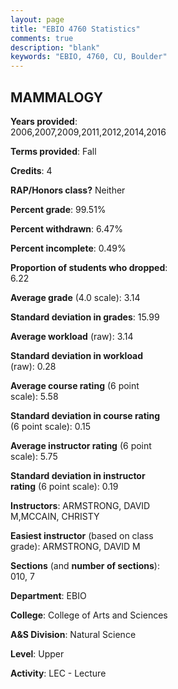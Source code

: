 ```yaml
---
layout: page
title: "EBIO 4760 Statistics"
comments: true
description: "blank"
keywords: "EBIO, 4760, CU, Boulder"
--- 
```

<head>
<script src="https://ajax.googleapis.com/ajax/libs/jquery/2.1.3/jquery.min.js"></script>
<script src="https://dl.dropboxusercontent.com/s/pc42nxpaw1ea4o9/highcharts.js?dl=0"></script>
<!-- <script src="../assets/js/highcharts.js"></script> -->
<style type="text/css">@font-face {
	font-family: "Bebas Neue";
	src: url(https://www.filehosting.org/file/details/544349/BebasNeue%20Regular.otf) format("opentype");
	}
	h1.Bebas { 
		font-family: "Bebas Neue", Verdana, Tahoma;
	}
</style>
</head>
<body>
	<div id="container" style="float: right; width: 45%; height: 88%; margin-left: 2.5%; margin-right: 2.5%;"></div>
	<script language="JavaScript">
		$(document).ready(function() {
		var chart = {type: 'column'};
		var title = {text: 'Grade Distribution'};
		var xAxis = {categories: ['A','B','C','D','F'],crosshair: true};
		var yAxis = {min: 0,title: {text: 'Percentage'}};
		var tooltip = {headerFormat: '<center><b><span style="font-size:20px">{point.key}</span></b></center>',
		               pointFormat: '<td style="padding:0"><b>{point.y:.1f}%</b></td>',
		               footerFormat: '</table>',shared: true,useHTML: true};
		var plotOptions = {column: {pointPadding: 0.0,borderWidth: 0}};  
		var credits = {enabled: false};var series= [{name: 'Percent',data: [41.03,36.92,19.49,1.03,1.54,]}];
		var json = {};
		json.chart = chart;
		json.title = title;
		json.tooltip = tooltip;
		json.xAxis = xAxis;
		json.yAxis = yAxis;  
		json.series = series;
		json.plotOptions = plotOptions;  
		json.credits = credits;
		$('#container').highcharts(json);
	});
	</script>
</body>
			   
## MAMMALOGY

**Years provided**: 2006,2007,2009,2011,2012,2014,2016

**Terms provided**: Fall

**Credits**: 4

**RAP/Honors class?** Neither

**Percent grade**: 99.51%

**Percent withdrawn**: 6.47%

**Percent incomplete**: 0.49%

**Proportion of students who dropped**: 6.22

**Average grade** (4.0 scale): 3.14

**Standard deviation in grades**: 15.99

**Average workload** (raw): 3.14

**Standard deviation in workload** (raw): 0.28

**Average course rating** (6 point scale): 5.58

**Standard deviation in course rating** (6 point scale): 0.15

**Average instructor rating** (6 point scale): 5.75

**Standard deviation in instructor rating** (6 point scale): 0.19

**Instructors**: ARMSTRONG, DAVID M,MCCAIN, CHRISTY

**Easiest instructor** (based on class grade): ARMSTRONG, DAVID M

**Sections** (and **number of sections**): 010, 7

**Department**: EBIO

**College**: College of Arts and Sciences

**A&S Division**: Natural Science

**Level**: Upper

**Activity**: LEC - Lecture